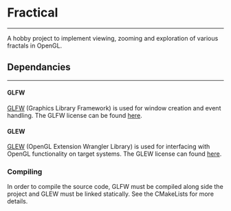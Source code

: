 # Fractical
-----------
A hobby project to implement viewing, zooming and exploration of various fractals in OpenGL.

## Dependancies
---------------

#### GLFW
[GLFW](https://www.glfw.org/) (Graphics Library Framework) is used for window creation and event handling. The GLFW license can be found [here](https://www.glfw.org/license.html).

#### GLEW
[GLEW](http://glew.sourceforge.net/) (OpenGL Extension Wrangler Library) is used for interfacing with OpenGL functionality on target systems. The GLEW license can found [here](https://github.com/nigels-com/glew#copyright-and-licensing).

### Compiling
In order to compile the source code, GLFW must be compiled along side the project and GLEW must be linked statically. See the CMakeLists for more details.
